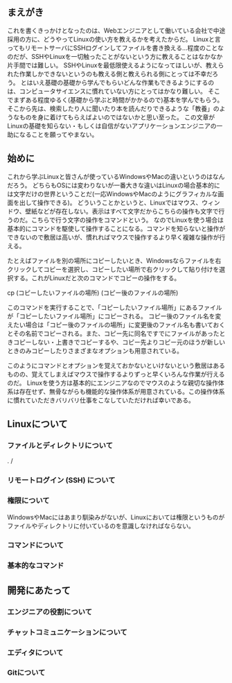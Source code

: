 ## まえがき

これを書くきっかけとなったのは、Webエンジニアとして働いている会社で中途採用の方に、どうやってLinuxの使い方を教えるかを考えたからだ。
Linuxと言ってもリモートサーバにSSHログインしてファイルを書き換える…程度のことなのだが、SSHやLinuxを一切触ったことがないという方に教えることはなかなか片手間では難しい。
SSHやLinuxを最低限使えるようになってほしいが、教えられた作業しかできないというのも教える側と教えられる側にとっては不幸だろう。
とはいえ基礎の基礎から学んでもらいどんな作業もできるようにするのは、コンピュータサイエンスに慣れていない方にとってはかなり難しい。
そこでまずある程度ゆるく(基礎から学ぶと時間がかかるので)基本を学んでもらう。そこから先は、検索したり人に聞いたり本を読んだりできるような「教養」のようなものを身に着けてもらえばよいのではないかと思い至った。
この文章がLinuxの基礎を知らない・もしくは自信がないアプリケーションエンジニアの一助になることを願ってやまない。

## 始めに

これから学ぶLinuxと皆さんが使っているWindowsやMacの違いというのはなんだろう。
どちらもOSには変わりないが一番大きな違いはLinuxの場合基本的には文字だけの世界ということだ(一応WindowsやMacのようにグラフィカルな画面を出して操作できる)。
どういうことかというと、Linuxではマウス、ウィンドウ、壁紙などが存在しない。表示はすべて文字だからこちらの操作も文字で行うのだ。こちらで行う文字の操作をコマンドという。
なのでLinuxを使う場合は基本的にコマンドを駆使して操作することになる。コマンドを知らないと操作ができないので敷居は高いが、慣れればマウスで操作するより早く複雑な操作が行える。

たとえばファイルを別の場所にコピーしたいとき、Windowsならファイルを右クリックしてコピーを選択し、コピーしたい場所で右クリックして貼り付けを選択する。これがLinuxだと次のコマンドでコピーの操作をする。

cp (コピーしたいファイルの場所) (コピー後のファイルの場所)

このコマンドを実行することで、「コピーしたいファイル場所」にあるファイルが「コピーしたいファイル場所」にコピーされる。
コピー後のファイル名を変えたい場合は「コピー後のファイルの場所」に変更後のファイル名も書いておくとその名前でコピーされる。また、コピー先に同名ですでにファイルがあったときコピーしない・上書きでコピーするや、コピー先よりコピー元のほうが新しいときのみコピーしたりさまざまなオプションも用意されている。

このようにコマンドとオプションを覚えておかないといけないという敷居はあるものの、覚えてしまえばマウスで操作するよりずっと早くいろんな作業が行えるのだ。
Linuxを使う方は基本的にエンジニアなのでマウスのような親切な操作体系は存在せず、無骨ながらも機能的な操作体系が用意されている。この操作体系に慣れていただきバリバリ仕事をこなしていただければ幸いである。


## Linuxについて

### ファイルとディレクトリについて

. 
/

### リモートログイン (SSH) について
### 権限について

WindowsやMacにはあまり馴染みがないが、Linuxにおいては権限というものがファイルやディレクトリに付いているのを意識しなければならない。

### コマンドについて
### 基本的なコマンド

## 開発にあたって

### エンジニアの役割について
### チャットコミュニケーションについて
### エディタについて
### Gitについて
